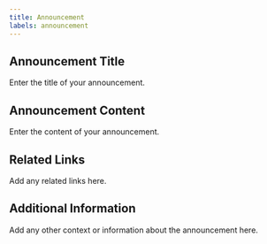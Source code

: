 ```yaml
---
title: Announcement
labels: announcement
---
```


## Announcement Title

Enter the title of your announcement.

<!-- **공지사항 제목**
공지사항의 제목을 입력해주세요. -->

## Announcement Content

Enter the content of your announcement.

<!-- **공지사항 내용**
공지사항의 내용을 입력해주세요. -->

## Related Links

Add any related links here.

<!-- **관련 링크**
관련된 링크가 있다면 여기에 추가해주세요. -->

## Additional Information

Add any other context or information about the announcement here.

<!-- **추가 정보**
공지사항에 대한 다른 맥락이나 정보가 있다면 여기에 추가해주세요. -->
